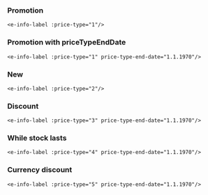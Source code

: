 ### Promotion

```
<e-info-label :price-type="1"/>
```

### Promotion with priceTypeEndDate

```
<e-info-label :price-type="1" price-type-end-date="1.1.1970"/>
```

### New

```
<e-info-label :price-type="2"/>
```

### Discount

```
<e-info-label :price-type="3" price-type-end-date="1.1.1970"/>
```

### While stock lasts

```
<e-info-label :price-type="4" price-type-end-date="1.1.1970"/>
```

### Currency discount

```
<e-info-label :price-type="5" price-type-end-date="1.1.1970"/>
```
